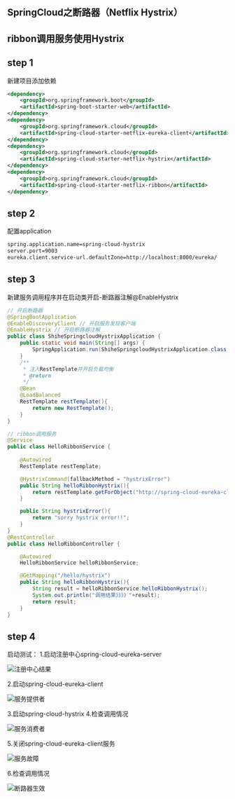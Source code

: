 ## SpringCloud之断路器（Netflix Hystrix）

## ribbon调用服务使用Hystrix
## step 1

新建项目添加依赖

```xml
<dependency>
    <groupId>org.springframework.boot</groupId>
    <artifactId>spring-boot-starter-web</artifactId>
</dependency>
<dependency>
    <groupId>org.springframework.cloud</groupId>
    <artifactId>spring-cloud-starter-netflix-eureka-client</artifactId>
</dependency>
<dependency>
    <groupId>org.springframework.cloud</groupId>
    <artifactId>spring-cloud-starter-netflix-hystrix</artifactId>
</dependency>
<dependency>
    <groupId>org.springframework.cloud</groupId>
    <artifactId>spring-cloud-starter-netflix-ribbon</artifactId>
</dependency>
```
## step 2
配置application
```xml
spring.application.name=spring-cloud-hystrix
server.port=9003
eureka.client.service-url.defaultZone=http://localhost:8000/eureka/
```
## step 3

新建服务调用程序并在启动类开启-断路器注解@EnableHystrix
```java
// 开启断路器
@SpringBootApplication
@EnableDiscoveryClient // 开启服务发现客户端
@EnableHystrix // 开启断路器注解
public class ShiheSpringcloudHystrixApplication {
    public static void main(String[] args) {
        SpringApplication.run(ShiheSpringcloudHystrixApplication.class, args);
    }
    /**
     * 注入RestTemplate并开启负载均衡
     * @return
     */
    @Bean
    @LoadBalanced
    RestTemplate restTemplate(){
        return new RestTemplate();
    }
}

// ribbon调用服务
@Service
public class HelloRibbonService {
   
    @Autowired
    RestTemplate restTemplate;

    @HystrixCommand(fallbackMethod = "hystrixError")
    public String helloRibbonHystrix(){
        return restTemplate.getForObject("http://spring-cloud-eureka-client/hello",String.class);
    }

    public String hystrixError(){
        return "sorry hystrix error!!";
    }
}
@RestController
public class HelloRibbonController {

    @Autowired
    HelloRibbonService helloRibbonService;

    @GetMapping("/hello/hystrix")
    public String helloRibbonHystrix(){
        String result = helloRibbonService.helloRibbonHystrix();
        System.out.println("调用结果》》》》"+result);
        return result;
    }
}
```

## step 4

启动测试：
1.启动注册中心spring-cloud-eureka-server

![注册中心结果](https://mmbiz.qpic.cn/mmbiz_png/a2yUAKXzX0YZflFCgI9jjhUPSHrAcfc5UNibbZr0QpRRYBUj67ia5Y2wIMVecUtzUGSv9SK96TLS66l8P2IR8KGQ/0?wx_fmt=png)

2.启动spring-cloud-eureka-client 

![服务提供者](https://mmbiz.qpic.cn/mmbiz_png/a2yUAKXzX0YZflFCgI9jjhUPSHrAcfc5wV4kYt8XDDYzEJ36tCATW6tW6Gm9k80E8ibJVTWr7U9uePKDHt2xPrw/0?wx_fmt=png)

3.启动spring-cloud-hystrix 
4.检查调用情况

![服务消费者](https://mmbiz.qpic.cn/mmbiz_png/a2yUAKXzX0YZflFCgI9jjhUPSHrAcfc5Q1x9GKrX4ia8IBuCUB2tjqfTCyESzLibEBMdI6gibm4mKLFFPH72vEOew/0?wx_fmt=png)


5.关闭spring-cloud-eureka-client服务

![服务故障](https://mmbiz.qpic.cn/mmbiz_png/a2yUAKXzX0YZflFCgI9jjhUPSHrAcfc5gfnwjJIiaibuhric4kTpQcF43iaMaV8ETsQkabS0grJ2Btl4moKIT2wHaA/0?wx_fmt=png)

6.检查调用情况

![断路器生效](https://mmbiz.qpic.cn/mmbiz_png/a2yUAKXzX0YZflFCgI9jjhUPSHrAcfc5wUnVbficHpjuouAoTWkjclrMibOgSNLmDdIHP47sI6XrTNP5dXmBCJpA/0?wx_fmt=png)

